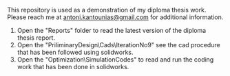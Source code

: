 This repository is used as a demonstration of my diploma thesis work. 
Please reach me at antoni.kantounias@gmail.com for additional information.

1. Open the "Reports" folder to read the latest version of the diploma thesis report.
2. Open the "PriliminaryDesign\Cads\IterationNo9" see the cad procedure that has been followed using solidworks.
3. Open the "Optimization\SimulationCodes" to read and run the coding work that has been done in solidworks.


